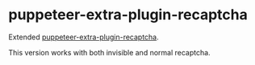 # puppeteer-extra-plugin-recaptcha

Extended [puppeteer-extra-plugin-recaptcha](https://github.com/berstend/puppeteer-extra/tree/master/packages/puppeteer-extra-plugin-recaptcha).

This version works with both invisible and normal recaptcha.
